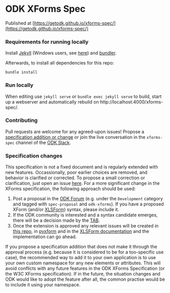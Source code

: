 ODK XForms Spec
===========

Published at [https://getodk.github.io/xforms-spec/](https://getodk.github.io/xforms-spec/)


### Requirements for running locally

Install [Jekyll](https://jekyllrb.com/docs/installation/) (Windows users, see [here](https://jekyllrb.com/docs/windows/)) and [bundler](https://bundler.io).

Afterwards, to install all dependencies for this repo:

	bundle install

### Run locally

When editing use `jekyll serve` or `bundle exec jekyll serve` to build, start up a webserver and automatically rebuild on http://localhost:4000/xforms-spec/.


### Contributing

Pull requests are welcome for any agreed-upon issues! Propose a [specification addition or change](#specification-changes) or join the live conversation in the `xforms-spec` channel of the [ODK Slack](https://slack.getodk.org/).


### Specification changes

This specification is not a fixed document and is regularly extended with new features. Occassionally, poor earlier choices are removed, and behavior is clarified or corrected. To propose a small correction or clarification, just open an issue [here](https://github.com/getodk/xforms-spec/issues). For a more significant change in the XForms specification, the following approach should be used:

1. Post a proposal in the [ODK Forum](https://forum.getodk.org) (e.g. under the `Development` category and tagged with `spec-proposal` and `odk-xforms`). If you have a proposed XForm (and/or [XLSForm](https://xlsform.org)) syntax, please include it.
2. If the ODK community is interested and a syntax candidate emerges, there will be a decision made by the [TAB](https://github.com/getodk/governance/blob/master/TAB-GOVERNANCE.md#decision-making).
3. Once the extension is approved any relevant issues will be created in [this repo](https://github.com/getodk/xforms-spec/issues), in [pyxform](https://github.com/XLSForm/pyxform/issues) and in the [XLSForm documentation](https://github.com/XLSForm/xlsform.github.io/issues) and the implementation can go ahead.

If you propose a specification addition that does not make it through the approval process (e.g. because it is considered to be for a too-specific use case), the recommended way to add it to your own application is to use your own custom namespace for any new elements or attributes. This will avoid conflicts with any future features in the ODK XForms Specification (or the W3C XForms specification). If in the future, the situation changes and ODK would like to adopt the feature after all, the common practise would be to include it using your namespace.

